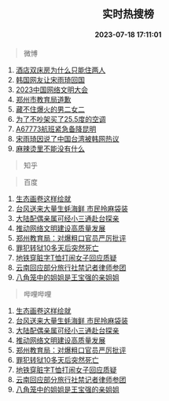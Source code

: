 <div align="center"><h2>实时热搜榜</h2><h4>2023-07-18 17:11:01</h4></div>

> 微博  

1. [酒店双床房为什么只能住两人](https://s.weibo.com/weibo?q=%23%E9%85%92%E5%BA%97%E5%8F%8C%E5%BA%8A%E6%88%BF%E4%B8%BA%E4%BB%80%E4%B9%88%E5%8F%AA%E8%83%BD%E4%BD%8F%E4%B8%A4%E4%BA%BA%23&t=31&band_rank=1&Refer=top)<br />
2. [韩国网友让宋雨琦回国](https://s.weibo.com/weibo?q=%23%E9%9F%A9%E5%9B%BD%E7%BD%91%E5%8F%8B%E8%AE%A9%E5%AE%8B%E9%9B%A8%E7%90%A6%E5%9B%9E%E5%9B%BD%23&t=31&band_rank=2&Refer=top)<br />
3. [2023中国网络文明大会](https://s.weibo.com/weibo?q=%232023%E4%B8%AD%E5%9B%BD%E7%BD%91%E7%BB%9C%E6%96%87%E6%98%8E%E5%A4%A7%E4%BC%9A%23&t=31&band_rank=3&Refer=top)<br />
4. [郑州市教育局道歉](https://s.weibo.com/weibo?q=%23%E9%83%91%E5%B7%9E%E5%B8%82%E6%95%99%E8%82%B2%E5%B1%80%E9%81%93%E6%AD%89%23&t=31&band_rank=4&Refer=top)<br />
5. [藏不住爆火的男二女二](https://s.weibo.com/weibo?q=%23%E8%97%8F%E4%B8%8D%E4%BD%8F%E7%88%86%E7%81%AB%E7%9A%84%E7%94%B7%E4%BA%8C%E5%A5%B3%E4%BA%8C%23&t=31&band_rank=5&Refer=top)<br />
6. [为了不吵架买了25.5度的空调](https://s.weibo.com/weibo?q=%23%E4%B8%BA%E4%BA%86%E4%B8%8D%E5%90%B5%E6%9E%B6%E4%B9%B0%E4%BA%8625.5%E5%BA%A6%E7%9A%84%E7%A9%BA%E8%B0%83%23&t=31&band_rank=6&Refer=top)<br />
7. [A67773航班紧急备降昆明](https://s.weibo.com/weibo?q=%23A67773%E8%88%AA%E7%8F%AD%E7%B4%A7%E6%80%A5%E5%A4%87%E9%99%8D%E6%98%86%E6%98%8E%23&t=31&band_rank=7&Refer=top)<br />
8. [宋雨琦因说了中国台湾被韩网热议](https://s.weibo.com/weibo?q=%23%E5%AE%8B%E9%9B%A8%E7%90%A6%E5%9B%A0%E8%AF%B4%E4%BA%86%E4%B8%AD%E5%9B%BD%E5%8F%B0%E6%B9%BE%E8%A2%AB%E9%9F%A9%E7%BD%91%E7%83%AD%E8%AE%AE%23&t=31&band_rank=8&Refer=top)<br />
9. [麻辣烫里不能没有什么](https://s.weibo.com/weibo?q=%23%E9%BA%BB%E8%BE%A3%E7%83%AB%E9%87%8C%E4%B8%8D%E8%83%BD%E6%B2%A1%E6%9C%89%E4%BB%80%E4%B9%88%23&t=31&band_rank=9&Refer=top)<br />

> 知乎  


> 百度  

1. [生态画卷这样绘就](https://www.baidu.com/s?wd=%E7%94%9F%E6%80%81%E7%94%BB%E5%8D%B7%E8%BF%99%E6%A0%B7%E7%BB%98%E5%B0%B1&sa=fyb_news&rsv_dl=fyb_news)<br />
2. [台风送来大量生蚝海鲜 市民拎麻袋装](https://www.baidu.com/s?wd=%E5%8F%B0%E9%A3%8E%E9%80%81%E6%9D%A5%E5%A4%A7%E9%87%8F%E7%94%9F%E8%9A%9D%E6%B5%B7%E9%B2%9C+%E5%B8%82%E6%B0%91%E6%8B%8E%E9%BA%BB%E8%A2%8B%E8%A3%85&sa=fyb_news&rsv_dl=fyb_news)<br />
3. [大陆配偶亲属可经小三通赴台探亲](https://www.baidu.com/s?wd=%E5%A4%A7%E9%99%86%E9%85%8D%E5%81%B6%E4%BA%B2%E5%B1%9E%E5%8F%AF%E7%BB%8F%E5%B0%8F%E4%B8%89%E9%80%9A%E8%B5%B4%E5%8F%B0%E6%8E%A2%E4%BA%B2&sa=fyb_news&rsv_dl=fyb_news)<br />
4. [推动网络文明建设高质量发展](https://www.baidu.com/s?wd=%E6%8E%A8%E5%8A%A8%E7%BD%91%E7%BB%9C%E6%96%87%E6%98%8E%E5%BB%BA%E8%AE%BE%E9%AB%98%E8%B4%A8%E9%87%8F%E5%8F%91%E5%B1%95&sa=fyb_news&rsv_dl=fyb_news)<br />
5. [郑州教育局：对爆粗口官员严厉批评](https://www.baidu.com/s?wd=%E9%83%91%E5%B7%9E%E6%95%99%E8%82%B2%E5%B1%80%EF%BC%9A%E5%AF%B9%E7%88%86%E7%B2%97%E5%8F%A3%E5%AE%98%E5%91%98%E4%B8%A5%E5%8E%89%E6%89%B9%E8%AF%84&sa=fyb_news&rsv_dl=fyb_news)<br />
6. [罪犯转狱10多天后突然死亡](https://www.baidu.com/s?wd=%E7%BD%AA%E7%8A%AF%E8%BD%AC%E7%8B%B110%E5%A4%9A%E5%A4%A9%E5%90%8E%E7%AA%81%E7%84%B6%E6%AD%BB%E4%BA%A1&sa=fyb_news&rsv_dl=fyb_news)<br />
7. [地铁穿脏字T恤打闹女子回应质疑](https://www.baidu.com/s?wd=%E5%9C%B0%E9%93%81%E7%A9%BF%E8%84%8F%E5%AD%97T%E6%81%A4%E6%89%93%E9%97%B9%E5%A5%B3%E5%AD%90%E5%9B%9E%E5%BA%94%E8%B4%A8%E7%96%91&sa=fyb_news&rsv_dl=fyb_news)<br />
8. [云南回应部分旅行社禁记者律师参团](https://www.baidu.com/s?wd=%E4%BA%91%E5%8D%97%E5%9B%9E%E5%BA%94%E9%83%A8%E5%88%86%E6%97%85%E8%A1%8C%E7%A4%BE%E7%A6%81%E8%AE%B0%E8%80%85%E5%BE%8B%E5%B8%88%E5%8F%82%E5%9B%A2&sa=fyb_news&rsv_dl=fyb_news)<br />
9. [八角笼中的姐姐是王宝强的亲姐姐](https://www.baidu.com/s?wd=%E5%85%AB%E8%A7%92%E7%AC%BC%E4%B8%AD%E7%9A%84%E5%A7%90%E5%A7%90%E6%98%AF%E7%8E%8B%E5%AE%9D%E5%BC%BA%E7%9A%84%E4%BA%B2%E5%A7%90%E5%A7%90&sa=fyb_news&rsv_dl=fyb_news)<br />

> 哔哩哔哩  

1. [生态画卷这样绘就](https://www.baidu.com/s?wd=%E7%94%9F%E6%80%81%E7%94%BB%E5%8D%B7%E8%BF%99%E6%A0%B7%E7%BB%98%E5%B0%B1&sa=fyb_news&rsv_dl=fyb_news)<br />
2. [台风送来大量生蚝海鲜 市民拎麻袋装](https://www.baidu.com/s?wd=%E5%8F%B0%E9%A3%8E%E9%80%81%E6%9D%A5%E5%A4%A7%E9%87%8F%E7%94%9F%E8%9A%9D%E6%B5%B7%E9%B2%9C+%E5%B8%82%E6%B0%91%E6%8B%8E%E9%BA%BB%E8%A2%8B%E8%A3%85&sa=fyb_news&rsv_dl=fyb_news)<br />
3. [大陆配偶亲属可经小三通赴台探亲](https://www.baidu.com/s?wd=%E5%A4%A7%E9%99%86%E9%85%8D%E5%81%B6%E4%BA%B2%E5%B1%9E%E5%8F%AF%E7%BB%8F%E5%B0%8F%E4%B8%89%E9%80%9A%E8%B5%B4%E5%8F%B0%E6%8E%A2%E4%BA%B2&sa=fyb_news&rsv_dl=fyb_news)<br />
4. [推动网络文明建设高质量发展](https://www.baidu.com/s?wd=%E6%8E%A8%E5%8A%A8%E7%BD%91%E7%BB%9C%E6%96%87%E6%98%8E%E5%BB%BA%E8%AE%BE%E9%AB%98%E8%B4%A8%E9%87%8F%E5%8F%91%E5%B1%95&sa=fyb_news&rsv_dl=fyb_news)<br />
5. [郑州教育局：对爆粗口官员严厉批评](https://www.baidu.com/s?wd=%E9%83%91%E5%B7%9E%E6%95%99%E8%82%B2%E5%B1%80%EF%BC%9A%E5%AF%B9%E7%88%86%E7%B2%97%E5%8F%A3%E5%AE%98%E5%91%98%E4%B8%A5%E5%8E%89%E6%89%B9%E8%AF%84&sa=fyb_news&rsv_dl=fyb_news)<br />
6. [罪犯转狱10多天后突然死亡](https://www.baidu.com/s?wd=%E7%BD%AA%E7%8A%AF%E8%BD%AC%E7%8B%B110%E5%A4%9A%E5%A4%A9%E5%90%8E%E7%AA%81%E7%84%B6%E6%AD%BB%E4%BA%A1&sa=fyb_news&rsv_dl=fyb_news)<br />
7. [地铁穿脏字T恤打闹女子回应质疑](https://www.baidu.com/s?wd=%E5%9C%B0%E9%93%81%E7%A9%BF%E8%84%8F%E5%AD%97T%E6%81%A4%E6%89%93%E9%97%B9%E5%A5%B3%E5%AD%90%E5%9B%9E%E5%BA%94%E8%B4%A8%E7%96%91&sa=fyb_news&rsv_dl=fyb_news)<br />
8. [云南回应部分旅行社禁记者律师参团](https://www.baidu.com/s?wd=%E4%BA%91%E5%8D%97%E5%9B%9E%E5%BA%94%E9%83%A8%E5%88%86%E6%97%85%E8%A1%8C%E7%A4%BE%E7%A6%81%E8%AE%B0%E8%80%85%E5%BE%8B%E5%B8%88%E5%8F%82%E5%9B%A2&sa=fyb_news&rsv_dl=fyb_news)<br />
9. [八角笼中的姐姐是王宝强的亲姐姐](https://www.baidu.com/s?wd=%E5%85%AB%E8%A7%92%E7%AC%BC%E4%B8%AD%E7%9A%84%E5%A7%90%E5%A7%90%E6%98%AF%E7%8E%8B%E5%AE%9D%E5%BC%BA%E7%9A%84%E4%BA%B2%E5%A7%90%E5%A7%90&sa=fyb_news&rsv_dl=fyb_news)<br />
